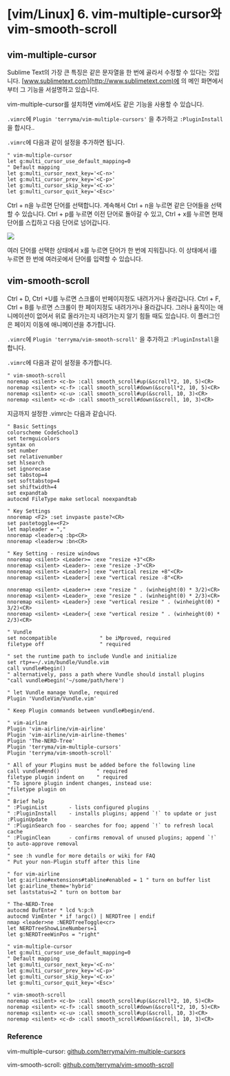# [vim/Linux] 6. vim-multiple-cursor와 vim-smooth-scroll

## vim-multiple-cursor

Sublime Text의 가장 큰 특징은 같은 문자열을 한 번에 골라서 수정할 수 있다는 것입니다. [www.sublimetext.com](http://www.sublimetext.com)에 의 메인 화면에서부터 그 기능을 서설명하고 있습니다.

vim-multiple-cursor를 설치하면 vim에서도 같은 기능을 사용할 수 있습니다.

`.vimrc`에  `Plugin 'terryma/vim-multiple-cursors'` 을 추가하고 `:PluginInstall`을 합시다..

`.vimrc`에 다음과 같이 설정을 추가하면 됩니다.

```
" vim-multiple-cursor
let g:multi_cursor_use_default_mapping=0
" Default mapping
let g:multi_cursor_next_key='<C-n>'
let g:multi_cursor_prev_key='<C-p>'
let g:multi_cursor_skip_key='<C-x>'
let g:multi_cursor_quit_key='<Esc>'
```

Ctrl + n을 누르면 단어를 선택합니다. 계속해서 Ctrl + n을 누르면 같은 단어들을 선택할 수 있습니다. Ctrl + p를 누르면 이전 단어로 돌아갈 수 있고, Ctrl + x를 누르면 현재 단어를 스킵하고 다음 단어로 넘어갑니다.

![](https://cdn.myeongjae.kim/blog/2017/07/Screen-Shot-2017-07-14-at-4.06.17-PM-1024x629.png)

여러 단어를 선택한 상태에서 x를 누르면 단어가 한 번에 지워집니다. 이 상태에서 i를 누르면 한 번에 여러곳에서 단어를 입력할 수 있습니다.

## vim-smooth-scroll

Ctrl + D, Ctrl +U를 누르면 스크롤이 반페이지정도 내려가거나 올라갑니다. Ctrl + F, Ctrl + B를 누르면 스크롤이 한 페이지정도 내려가거나 올라갑니다. 그러나 움직이는 애니메이션이 없어서 위로 올라가는지 내려가는지 알기 힘들 때도 있습니다. 이 플러그인은 페이지 이동에 애니메이션을 추가합니다.

`.vimrc`에  `Plugin 'terryma/vim-smooth-scroll'` 을 추가하고 `:PluginInstall`을 합니다.

`.vimrc`에 다음과 같이 설정을 추가합니다.

```
" vim-smooth-scroll
noremap <silent> <c-b> :call smooth_scroll#up(&scroll*2, 10, 5)<CR>
noremap <silent> <c-f> :call smooth_scroll#down(&scroll*2, 10, 5)<CR>
noremap <silent> <c-u> :call smooth_scroll#up(&scroll, 10, 3)<CR>
noremap <silent> <c-d> :call smooth_scroll#down(&scroll, 10, 3)<CR>
```

지금까지 설정한 .vimrc는 다음과 같습니다.

```
" Basic Settings
colorscheme CodeSchool3
set termguicolors
syntax on
set number
set relativenumber
set hlsearch
set ignorecase
set tabstop=4
set softtabstop=4
set shiftwidth=4
set expandtab
autocmd FileType make setlocal noexpandtab
 
" Key Settings
nnoremap <F2> :set invpaste paste?<CR>
set pastetoggle=<F2>
let mapleader = ","
nnoremap <leader>q :bp<CR>
nnoremap <leader>w :bn<CR>
 
" Key Setting - resize windows
nnoremap <silent> <Leader>= :exe "resize +3"<CR>
nnoremap <silent> <Leader>- :exe "resize -3"<CR>
nnoremap <silent> <Leader>] :exe "vertical resize +8"<CR>
nnoremap <silent> <Leader>[ :exe "vertical resize -8"<CR>
 
nnoremap <silent> <Leader>+ :exe "resize " . (winheight(0) * 3/2)<CR>
nnoremap <silent> <Leader>_ :exe "resize " . (winheight(0) * 2/3)<CR>
nnoremap <silent> <Leader>} :exe "vertical resize " . (winheight(0) * 3/2)<CR>
nnoremap <silent> <Leader>{ :exe "vertical resize " . (winheight(0) * 2/3)<CR>
 
" Vundle
set nocompatible              " be iMproved, required
filetype off                  " required
 
" set the runtime path to include Vundle and initialize
set rtp+=~/.vim/bundle/Vundle.vim
call vundle#begin()
" alternatively, pass a path where Vundle should install plugins
"call vundle#begin('~/some/path/here')
 
" let Vundle manage Vundle, required
Plugin 'VundleVim/Vundle.vim'
 
" Keep Plugin commands between vundle#begin/end.
 
" vim-airline
Plugin 'vim-airline/vim-airline'
Plugin 'vim-airline/vim-airline-themes'
Plugin 'The-NERD-Tree'
Plugin 'terryma/vim-multiple-cursors'
Plugin 'terryma/vim-smooth-scroll'
 
" All of your Plugins must be added before the following line
call vundle#end()            " required
filetype plugin indent on    " required
" To ignore plugin indent changes, instead use:
"filetype plugin on
"
" Brief help
" :PluginList       - lists configured plugins
" :PluginInstall    - installs plugins; append `!` to update or just :PluginUpdate
" :PluginSearch foo - searches for foo; append `!` to refresh local cache
" :PluginClean      - confirms removal of unused plugins; append `!` to auto-approve removal
"
" see :h vundle for more details or wiki for FAQ
" Put your non-Plugin stuff after this line
 
" for vim-airline
let g:airline#extensions#tabline#enabled = 1 " turn on buffer list
let g:airline_theme='hybrid'
set laststatus=2 " turn on bottom bar
 
" The-NERD-Tree
autocmd BufEnter * lcd %:p:h
autocmd VimEnter * if !argc() | NERDTree | endif
nmap <leader>ne :NERDTreeToggle<cr>
let NERDTreeShowLineNumbers=1
let g:NERDTreeWinPos = "right"
 
" vim-multiple-cursor
let g:multi_cursor_use_default_mapping=0
" Default mapping
let g:multi_cursor_next_key='<C-n>'
let g:multi_cursor_prev_key='<C-p>'
let g:multi_cursor_skip_key='<C-x>'
let g:multi_cursor_quit_key='<Esc>'
 
" vim-smooth-scroll
noremap <silent> <c-b> :call smooth_scroll#up(&scroll*2, 10, 5)<CR>
noremap <silent> <c-f> :call smooth_scroll#down(&scroll*2, 10, 5)<CR>
noremap <silent> <c-u> :call smooth_scroll#up(&scroll, 10, 3)<CR>
noremap <silent> <c-d> :call smooth_scroll#down(&scroll, 10, 3)<CR>
```

### Reference

vim-multiple-cursor: [github.com/terryma/vim-multiple-cursors](https://github.com/terryma/vim-multiple-cursors)

vim-smooth-scroll: [github.com/terryma/vim-smooth-scroll](https://github.com/terryma/vim-smooth-scroll)